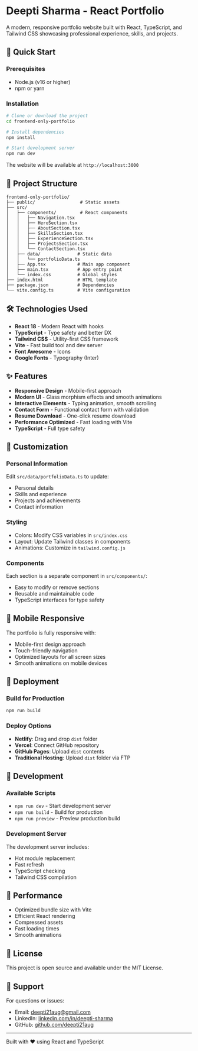 # Deepti Sharma - React Portfolio

A modern, responsive portfolio website built with React, TypeScript, and Tailwind CSS showcasing professional experience, skills, and projects.

## 🚀 Quick Start

### Prerequisites
- Node.js (v16 or higher)
- npm or yarn

### Installation
```bash
# Clone or download the project
cd frontend-only-portfolio

# Install dependencies
npm install

# Start development server
npm run dev
```

The website will be available at `http://localhost:3000`

## 📁 Project Structure

```
frontend-only-portfolio/
├── public/                 # Static assets
├── src/
│   ├── components/         # React components
│   │   ├── Navigation.tsx
│   │   ├── HeroSection.tsx
│   │   ├── AboutSection.tsx
│   │   ├── SkillsSection.tsx
│   │   ├── ExperienceSection.tsx
│   │   ├── ProjectsSection.tsx
│   │   └── ContactSection.tsx
│   ├── data/              # Static data
│   │   └── portfolioData.ts
│   ├── App.tsx            # Main app component
│   ├── main.tsx           # App entry point
│   └── index.css          # Global styles
├── index.html             # HTML template
├── package.json           # Dependencies
└── vite.config.ts         # Vite configuration
```

## 🛠️ Technologies Used

- **React 18** - Modern React with hooks
- **TypeScript** - Type safety and better DX
- **Tailwind CSS** - Utility-first CSS framework
- **Vite** - Fast build tool and dev server
- **Font Awesome** - Icons
- **Google Fonts** - Typography (Inter)

## ✨ Features

- **Responsive Design** - Mobile-first approach
- **Modern UI** - Glass morphism effects and smooth animations
- **Interactive Elements** - Typing animation, smooth scrolling
- **Contact Form** - Functional contact form with validation
- **Resume Download** - One-click resume download
- **Performance Optimized** - Fast loading with Vite
- **TypeScript** - Full type safety

## 🎨 Customization

### Personal Information
Edit `src/data/portfolioData.ts` to update:
- Personal details
- Skills and experience
- Projects and achievements
- Contact information

### Styling
- Colors: Modify CSS variables in `src/index.css`
- Layout: Update Tailwind classes in components
- Animations: Customize in `tailwind.config.js`

### Components
Each section is a separate component in `src/components/`:
- Easy to modify or remove sections
- Reusable and maintainable code
- TypeScript interfaces for type safety

## 📱 Mobile Responsive

The portfolio is fully responsive with:
- Mobile-first design approach
- Touch-friendly navigation
- Optimized layouts for all screen sizes
- Smooth animations on mobile devices

## 🚢 Deployment

### Build for Production
```bash
npm run build
```

### Deploy Options
- **Netlify**: Drag and drop `dist` folder
- **Vercel**: Connect GitHub repository
- **GitHub Pages**: Upload `dist` contents
- **Traditional Hosting**: Upload `dist` folder via FTP

## 🔧 Development

### Available Scripts
- `npm run dev` - Start development server
- `npm run build` - Build for production
- `npm run preview` - Preview production build

### Development Server
The development server includes:
- Hot module replacement
- Fast refresh
- TypeScript checking
- Tailwind CSS compilation

## 🎯 Performance

- Optimized bundle size with Vite
- Efficient React rendering
- Compressed assets
- Fast loading times
- Smooth animations

## 📝 License

This project is open source and available under the MIT License.

## 🤝 Support

For questions or issues:
- Email: deepti21aug@gmail.com
- LinkedIn: [linkedin.com/in/deepti-sharma](https://linkedin.com/in/deepti-sharma)
- GitHub: [github.com/deepti21aug](https://github.com/deepti21aug)

---

Built with ❤️ using React and TypeScript